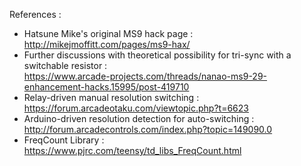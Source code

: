 References :
- Hatsune Mike's original MS9 hack page :  
http://mikejmoffitt.com/pages/ms9-hax/
- Further discussions with theoretical possibility for tri-sync with a switchable resistor :  
https://www.arcade-projects.com/threads/nanao-ms9-29-enhancement-hacks.15995/post-419710
- Relay-driven manual resolution switching :  
https://forum.arcadeotaku.com/viewtopic.php?t=6623
- Arduino-driven resolution detection for auto-switching :  
http://forum.arcadecontrols.com/index.php?topic=149090.0
- FreqCount Library :  
https://www.pjrc.com/teensy/td_libs_FreqCount.html
